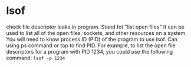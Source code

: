 # lsof
check file descriptor leaks in program.
Stand fot "list open files"
It can be used to list all of the open files, sockets, and other resources on a system
You will need to know process ID (PID) of the program to use lsof. Can using ps command or top to find PID.
For example, to list the open file descriptors for a program with PID 1234, you could use the following command:
`
lsof -p 1234
`
